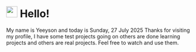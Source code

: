  <h1>
    <img src="https://emojis.slackmojis.com/emojis/images/1643510097/45343/hi.gif?1643510097" width="30"/> 
    Hello!
 </h1>
 <p>
    My name is Yeeyson and today is Sunday, 27 July 2025
    Thanks for visiting my profile, I have some test projects going on others are done learning projects and others are real projects.
    Feel free to watch and use them.
 </p>